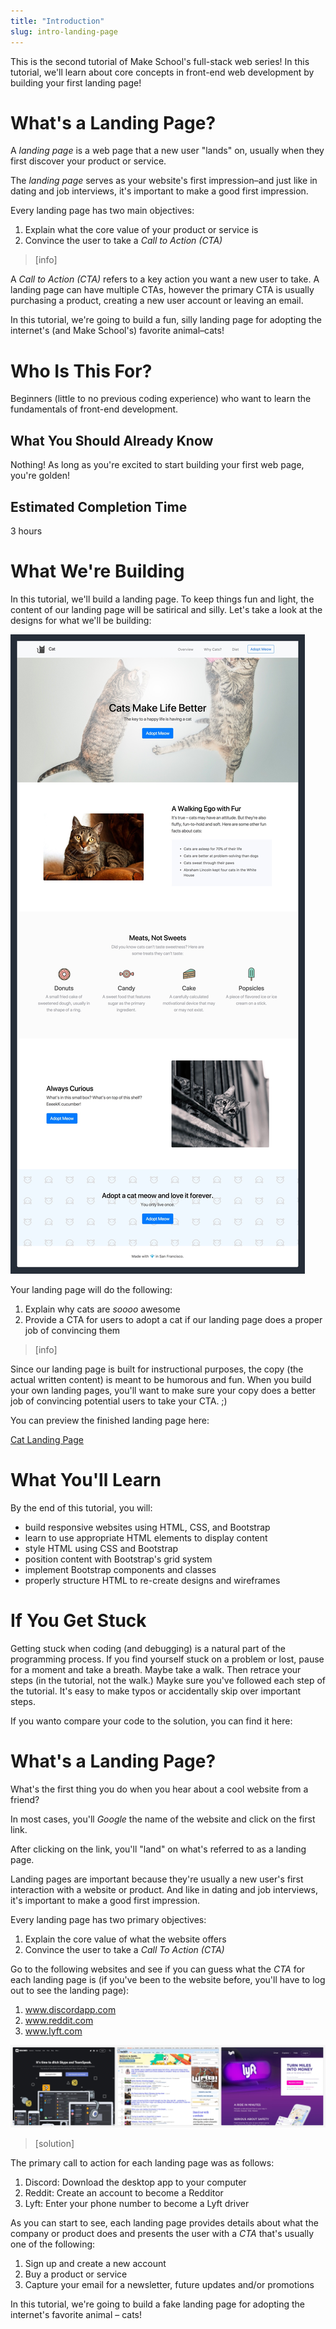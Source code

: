 ```yaml
---
title: "Introduction"
slug: intro-landing-page
---
```


This is the second tutorial of Make School's full-stack web series! In this tutorial, we'll learn about core concepts in front-end web development by building your first landing page!

# What's a Landing Page?

A _landing page_ is a web page that a new user "lands" on, usually when they first discover your product or service.

The _landing page_ serves as your website's first impression–and just like in dating and job interviews, it's important to make a good first impression.

Every landing page has two main objectives:

1. Explain what the core value of your product or service is
1. Convince the user to take a _Call to Action (CTA)_

> [info]
>
A _Call to Action (CTA)_ refers to a key action you want a new user to take. A landing page can have multiple CTAs, however the primary CTA is usually purchasing a product, creating a new user account or leaving an email.

In this tutorial, we're going to build a fun, silly landing page for adopting the internet's (and Make School's) favorite animal–cats!

# Who Is This For?

Beginners (little to no previous coding experience) who want to learn the fundamentals of front-end development.

## What You Should Already Know

Nothing! As long as you're excited to start building your first web page, you're golden!

## Estimated Completion Time

3 hours

# What We're Building

In this tutorial, we'll build a landing page. To keep things fun and light, the content of our landing page will be satirical and silly. Let's take a look at the designs for what we'll be building:

![Landing Page Design](assets/lp_design.jpg)

Your landing page will do the following:

1. Explain why cats are _soooo_ awesome
1. Provide a CTA for users to adopt a cat if our landing page does a proper job of convincing them

> [info]
>
Since our landing page is built for instructional purposes, the copy (the actual written content) is meant to be humorous and fun. When you build your own landing pages, you'll want to make sure your copy does a better job of convincing potential users to take your CTA. ;)

You can preview the finished landing page here:

[Cat Landing Page](http://www.ocwang.com/cats-landing-page/)

# What You'll Learn

By the end of this tutorial, you will:

- build responsive websites using HTML, CSS, and Bootstrap
- learn to use appropriate HTML elements to display content
- style HTML using CSS and Bootstrap
- position content with Bootstrap's grid system
- implement Bootstrap components and classes
- properly structure HTML to re-create designs and wireframes

# If You Get Stuck

Getting stuck when coding (and debugging) is a natural part of the programming process. If you find yourself stuck on a problem or lost, pause for a moment and take a breath. Maybe take a walk. Then retrace your steps (in the tutorial, not the walk.) Mayke sure you've followed each step of the tutorial. It's easy to make typos or accidentally skip over important steps.

If you wanto compare your code to the solution, you can find it here:

<!-- TODO: insert link to github repo -->

<!-- Unused/ can re-use later -->

# What's a Landing Page?

What's the first thing you do when you hear about a cool website from a friend? 

In most cases, you'll _Google_ the name of the website and click on the first link.

After clicking on the link, you'll "land" on what's referred to as a landing page.

Landing pages are important because they're usually a new user's first interaction with a website or product. And like in dating and job interviews, it's important to make a good first impression.

Every landing page has two primary objectives:

1. Explain the core value of what the website offers
2. Convince the user to take a _Call To Action (CTA)_

Go to the following websites and see if you can guess what the _CTA_ for each landing page is (if you've been to the website before, you'll have to log out to see the landing page):

1. www.discordapp.com
1. www.reddit.com
1. www.lyft.com

![Landing Page Examples](assets/landing_page_examples.jpg)

> [solution]
>
The primary call to action for each landing page was as follows:
>
1. Discord: Download the desktop app to your computer
1. Reddit: Create an account to become a Redditor
1. Lyft: Enter your phone number to become a Lyft driver

As you can start to see, each landing page provides details about what the company or product does and presents the user with a _CTA_ that's usually one of the following:

1. Sign up and create a new account
1. Buy a product or service
1. Capture your email for a newsletter, future updates and/or promotions

In this tutorial, we're going to build a fake landing page for adopting the internet's favorite animal – cats!
